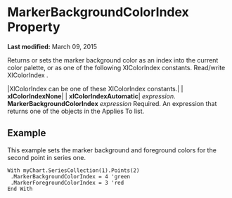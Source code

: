 
# MarkerBackgroundColorIndex Property

 **Last modified:** March 09, 2015

Returns or sets the marker background color as an index into the current color palette, or as one of the following XlColorIndex constants. Read/write XlColorIndex .


|XlColorIndex can be one of these XlColorIndex constants.|
| **xlColorIndexNone**|
| **xlColorIndexAutomatic**|
 _expression_. **MarkerBackgroundColorIndex**
 _expression_ Required. An expression that returns one of the objects in the Applies To list.

## Example

This example sets the marker background and foreground colors for the second point in series one.


```
With myChart.SeriesCollection(1).Points(2) 
 .MarkerBackgroundColorIndex = 4 'green 
 .MarkerForegroundColorIndex = 3 'red 
End With
```

